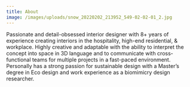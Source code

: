 ```yaml
---
title: About
image: /images/uploads/snow_20220202_213952_549-02-02-01_2.jpg
---
```


Passionate and detail-obsessed interior designer with 8+ years of experience creating interiors in the hospitality, high-end residential, & workplace. Highly creative and adaptable with the ability to interpret the concept into space in 3D language and to communicate with cross-functional teams for multiple projects in a fast-paced environment. Personally has a strong passion for sustainable design with a Master’s degree in Eco design and work experience as a biomimicry design researcher.
